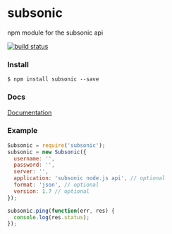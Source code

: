 subsonic
========

npm module for the subsonic api

[![build status](https://secure.travis-ci.org/switz/subsonic.png)](http://travis-ci.org/switz/subsonic)

### Install

```
$ npm install subsonic --save
```

### Docs
[Documentation](http://saewitz.com/subsonic/doc/classes/Subsonic.html)

### Example

```javascript
Subsonic = require('subsonic');
subsonic = new Subsonic({
  username: '',
  password: '',
  server: '',
  application: 'subsonic node.js api', // optional
  format: 'json', // optional
  version: 1.7 // optional
});

subsonic.ping(function(err, res) {
  console.log(res.status);
});
```
